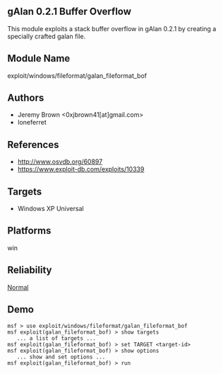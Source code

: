 ## gAlan 0.2.1 Buffer Overflow

This module exploits a stack buffer overflow in gAlan 0.2.1 
by creating a specially crafted galan file.


## Module Name
exploit/windows/fileformat/galan_fileformat_bof

## Authors
* Jeremy Brown <0xjbrown41[at]gmail.com>
* loneferret


## References
* http://www.osvdb.org/60897
* https://www.exploit-db.com/exploits/10339



## Targets
* Windows XP Universal


## Platforms
win

## Reliability
[Normal](https://github.com/rapid7/metasploit-framework/wiki/Exploit-Ranking)

## Demo

```
msf > use exploit/windows/fileformat/galan_fileformat_bof
msf exploit(galan_fileformat_bof) > show targets
   ... a list of targets ...
msf exploit(galan_fileformat_bof) > set TARGET <target-id>
msf exploit(galan_fileformat_bof) > show options
   ... show and set options ...
msf exploit(galan_fileformat_bof) > run
```
    
    